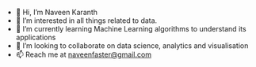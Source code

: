 - 👋 Hi, I’m Naveen Karanth
- 👀 I’m interested in all things related to data.
- 🌱 I’m currently learning Machine Learning algorithms to understand its applications
- 💞️ I’m looking to collaborate on data science, analytics and visualisation
- 📫 Reach me at naveenfaster@gmail.com

<!---
nav52/nav52 is a ✨ special ✨ repository because its `README.md` (this file) appears on your GitHub profile.
You can click the Preview link to take a look at your changes.
--->
